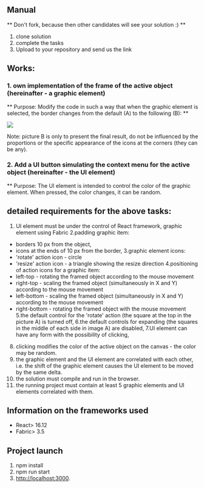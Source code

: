 ## Manual

** Don't fork, because then other candidates will see your solution :) **

1. clone solution
2. complete the tasks
3. Upload to your repository and send us the link

## Works:

### 1. own implementation of the frame of the active object (hereinafter - a graphic element)
** Purpose: Modify the code in such a way that when the graphic element is selected, the border changes from the default (A) to the following (B): **

![](http://nullgravity.eu/github/test_custom_border.png)

Note: picture B is only to present the final result, do not be influenced by the proportions or the specific appearance of the icons at the corners (they can be any).

### 2. Add a UI button simulating the context menu for the active object (hereinafter - the UI element)
** Purpose: The UI element is intended to control the color of the graphic element. When pressed, the color changes, it can be random.

## detailed requirements for the above tasks:

1. UI element must be under the control of React framework, graphic element using Fabric
2.padding graphic item:
- borders 10 px from the object,
- icons at the ends of 10 px from the border,
3.graphic element icons:
- 'rotate' action icon - circle
- 'resize' action icon - a triangle showing the resize direction
4.positioning of action icons for a graphic item:
- left-top - rotating the framed object according to the mouse movement
- right-top - scaling the framed object (simultaneously in X and Y) according to the mouse movement
- left-bottom - scaling the framed object (simultaneously in X and Y) according to the mouse movement
- right-bottom - rotating the framed object with the mouse movement
5.the default control for the 'rotate' action (the square at the top in the picture A) is turned off,
6.the default controls for expanding (the squares in the middle of each side in image A) are disabled,
7.UI element can have any form with the possibility of clicking,
8. clicking modifies the color of the active object on the canvas - the color may be random.
9. the graphic element and the UI element are correlated with each other, i.e. the shift of the graphic element causes the UI element to be moved by the same delta.
10. the solution must compile and run in the browser.
11. the running project must contain at least 5 graphic elements and UI elements correlated with them.


## Information on the frameworks used

- React> 16.12
- Fabric> 3.5

## Project launch

1. npm install
2. npm run start
3. [http://localhost:3000](http://localhost:3000).
